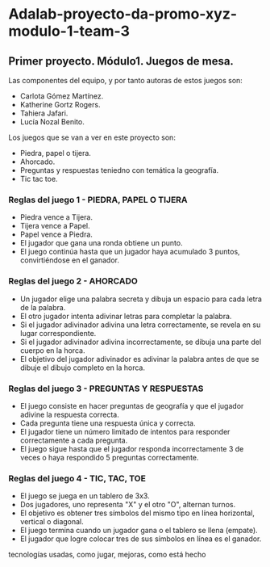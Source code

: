 # Adalab-proyecto-da-promo-xyz-modulo-1-team-3
## Primer proyecto. Módulo1. Juegos de mesa.

Las componentes del equipo, y por tanto autoras de estos juegos son:
- Carlota Gómez Martínez.
- Katherine Gortz Rogers.
- Tahiera Jafari.
- Lucía Nozal Benito.

Los juegos que se van a ver en este proyecto son:
- Piedra, papel o tijera.
- Ahorcado.
- Preguntas y respuestas teniedno con temática la geografía.
- Tic tac toe.

### Reglas del juego 1 - PIEDRA, PAPEL O TIJERA
- Piedra vence a Tijera.
- Tijera vence a Papel.
- Papel vence a Piedra.
- El jugador que gana una ronda obtiene un punto.
- El juego continúa hasta que un jugador haya acumulado 3 puntos, convirtiéndose en el ganador.

### Reglas del juego 2 - AHORCADO
- Un jugador elige una palabra secreta y dibuja un espacio para cada letra de la palabra.
- El otro jugador intenta adivinar letras para completar la palabra.
- Si el jugador adivinador adivina una letra correctamente, se revela en su lugar correspondiente.
- Si el jugador adivinador adivina incorrectamente, se dibuja una parte del cuerpo en la horca.
- El objetivo del jugador adivinador es adivinar la palabra antes de que se dibuje el dibujo completo en la horca.

### Reglas del juego 3 - PREGUNTAS Y RESPUESTAS
- El juego consiste en hacer preguntas de geografía y que el jugador adivine la respuesta correcta.
- Cada pregunta tiene una respuesta única y correcta.
- El jugador tiene un número limitado de intentos para responder correctamente a cada pregunta.
- El juego sigue hasta que el jugador responda incorrectamente 3 de veces o haya respondido 5 preguntas correctamente.

### Reglas del juego 4 - TIC, TAC, TOE
- El juego se juega en un tablero de 3x3.
- Dos jugadores, uno representa "X" y el otro "O", alternan turnos.
- El objetivo es obtener tres símbolos del mismo tipo en línea horizontal, vertical o diagonal.
- El juego termina cuando un jugador gana o el tablero se llena (empate).
- El jugador que logre colocar tres de sus símbolos en línea es el ganador.


tecnologías usadas, como jugar, mejoras, como está hecho 